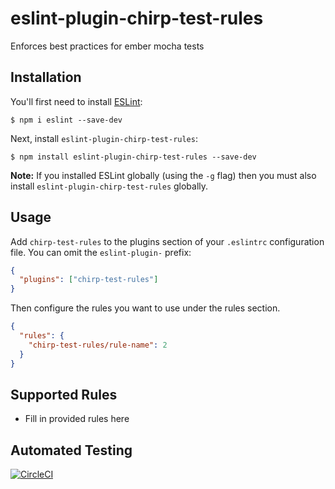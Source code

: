 # eslint-plugin-chirp-test-rules

Enforces best practices for ember mocha tests

## Installation

You'll first need to install [ESLint](http://eslint.org):

```
$ npm i eslint --save-dev
```

Next, install `eslint-plugin-chirp-test-rules`:

```
$ npm install eslint-plugin-chirp-test-rules --save-dev
```

**Note:** If you installed ESLint globally (using the `-g` flag) then you must also install `eslint-plugin-chirp-test-rules` globally.

## Usage

Add `chirp-test-rules` to the plugins section of your `.eslintrc` configuration file. You can omit the `eslint-plugin-` prefix:

```json
{
  "plugins": ["chirp-test-rules"]
}
```

Then configure the rules you want to use under the rules section.

```json
{
  "rules": {
    "chirp-test-rules/rule-name": 2
  }
}
```

## Supported Rules

- Fill in provided rules here

## Automated Testing

[![CircleCI](https://circleci.com/github/IoraHealth/eslint-plugin-chirp-test-rules.svg?style=svg)](https://app.circleci.com/pipelines/github/IoraHealth/eslint-plugin-chirp-test-rules)
